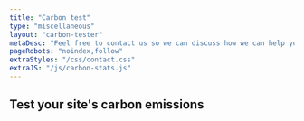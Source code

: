 ```yaml
---
title: "Carbon test"
type: "miscellaneous"
layout: "carbon-tester"
metaDesc: "Feel free to contact us so we can discuss how we can help your business make better use of the internet to grow your business."
pageRobots: "noindex,follow"
extraStyles: "/css/contact.css"
extraJS: "/js/carbon-stats.js"
---
```


## Test your site's carbon emissions
